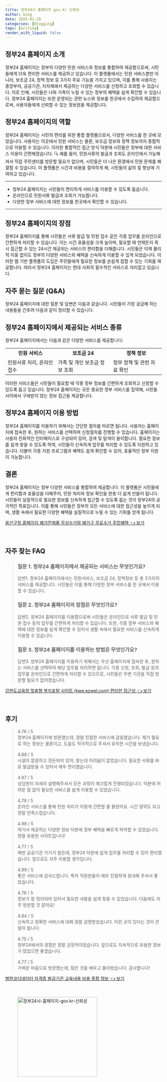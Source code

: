```yaml
---
title: 정부24시 홈페이지 gov.kr 신뢰성
author: bing
date: 2025-01-29
categories: [Blogging]
tags: [writing]
render_with_liquid: false
---
```



<h2 id='정부24_소개'>정부24 홈페이지 소개</h2>

<p>정부24 홈페이지는 정부의 다양한 민원 서비스와 정보를 통합하여 제공함으로써, 시민들에게 더욱 편리한 서비스를 제공하고 있습니다. 이 플랫폼에서는 민원 서비스뿐만 아니라, 보조금 24, 정책 정보 등 3가지 주요 기능을 가지고 있으며, 이를 통해 사용자는 중앙부처, 공공기관, 지자체에서 제공하는 다양한 서비스를 신청하고 조회할 수 있습니다. 이로 인해, 시민들은 나와 가족이 누릴 수 있는 정부의 혜택을 쉽게 확인할 수 있습니다. 정부24 홈페이지는 또한 운영되는 관련 뉴스와 정보를 한곳에서 수집하여 제공함으로써, 사용자들에게 신뢰할 수 있는 정보원을 제공합니다.</p>

<h2 id='정부24_역할'>정부24 홈페이지의 역할</h2>

<p>정부24 홈페이지는 시민의 편리를 위한 통합 플랫폼으로서, 다양한 서비스를 한 곳에 모았습니다. 사용자는 이곳에서 민원 서비스는 물론, 보조금 정보와 정책 정보까지 종합적으로 이용할 수 있습니다. 이러한 통합적인 접근 방식 덕분에 시민들은 정부에 대한 서비스 이용이 간편해졌습니다. 🔍 예를 들어, 민원서류의 발급과 조회도 온라인에서 가능해져서 직접 주민센터를 방문할 필요가 없으며, 시민들은 더 나은 환경에서 민원 문제를 해결할 수 있습니다. 이 플랫폼은 시간과 비용을 절약하게 해, 시민들의 삶의 질 향상에 기여하고 있습니다.</p>

<hr />

<ul>
    <li>정부24 홈페이지는 시민들이 편리하게 서비스를 이용할 수 있도록 돕습니다.</li>
    <li>온라인으로 민원서류 발급과 조회가 가능합니다.</li>
    <li>다양한 정부 서비스에 대한 정보를 한곳에서 확인할 수 있습니다.</li>
</ul>

<hr />

<h2 id='정부24_장점'>정부24 홈페이지의 장점</h2>

<p>정부24 홈페이지를 통해 시민들은 서류 발급 및 민원 접수 같은 각종 업무를 온라인으로 간편하게 처리할 수 있습니다. 이는 시간 효율성을 크게 높이며, 필요할 때 언제든지 즉시 접근할 수 있는 24시간 제공되는 서비스의 편리함을 더해줍니다. 시민들은 이제 물리적 이동 없이도 정부의 다양한 서비스와 혜택을 신속하게 이용할 수 있게 되었습니다. 이러한 웹 기반 플랫폼의 도입은 주민들에게 필요한 정보를 손쉽게 접할 수 있는 기회를 제공합니다. 따라서 정부24 홈페이지는 현대 사회의 필수적인 서비스로 자리잡고 있습니다.</p>

<h2 id='자주_묻는_질문'>자주 묻는 질문 (Q&A)</h2>

<p>정부24 홈페이지에 대한 질문 및 답변은 다음과 같습니다. 시민들이 가장 궁금해 하는 내용들을 간추려 다음과 같이 정리할 수 있습니다.</p>

<h2 id='서비스_종류'>정부24 홈페이지에서 제공되는 서비스 종류</h2>

<p>정부24 홈페이지에서는 다음과 같은 다양한 서비스를 제공합니다:</p>

<table>
    <tr>
        <td style="text-align: center; height: 17px;"><b>민원 서비스</b></td>
        <td style="text-align: center; height: 17px;"><b>보조금 24</b></td>
        <td style="text-align: center; height: 17px;"><b>정책 정보</b></td>
    </tr>
    <tr>
        <td>민원서류 처리, 온라인 접수</td>
        <td>가족 및 개인 보조금 정보 조회</td>
        <td>정부 정책 및 관련 자료 확인</td>
    </tr>
</table>

<p>이러한 서비스들은 시민들이 필요할 때 각종 정부 정보를 간편하게 조회하고 신청할 수 있도록 돕고 있습니다. 정부24 홈페이지는 모든 중요한 정부 서비스를 집약해, 시민들 사이에서 구애받지 않는 정보 접근을 제공합니다.</p>

<h2 id='홈페이지_이용법'>정부24 홈페이지 이용 방법</h2>

<p>정부24 홈페이지를 이용하기 위해서는 간단한 절차를 따르면 됩니다. 사용자는 홈페이지에 접속한 후, 원하는 서비스를 선택하여 신청절차를 진행할 수 있습니다. 홈페이지는 사용자 친화적인 인터페이스로 구성되어 있어, 검색 및 탐색이 용이합니다. 필요한 정보를 쉽게 찾을 수 있도록 하여, 시민들이 신속하게 업무를 처리할 수 있도록 지원하고 있습니다. 더불어 각종 지원 프로그램과 혜택도 쉽게 확인할 수 있어, 효율적인 정부 지원이 가능합니다.</p>

<h2 id='맺음말'>결론</h2>

<p>정부24 홈페이지는 정부 다양한 서비스를 통합하여 제공합니다. 이 플랫폼은 시민들에게 편리함과 효율성을 더해주어, 민원 처리와 정보 확인을 한층 더 쉽게 만들어 됩니다. 시민들이 실질적으로 필요한 정보를 신속하게 접근할 수 있도록 돕는 것이 정부24의 궁극적인 목표입니다. 이를 통해 시민들은 정부의 모든 서비스에 대한 접근성을 높이게 되며, 생활 속에서 필요한 다양한 혜택을 실질적으로 누릴 수 있는 기회를 얻게 됩니다.</p>


<p><a class="click-button" title="용산구청 홈페이지 폐가전제품 무상수거와 폐가구 무료수거 주민혜택" href="https://adkhouse.github.io/posts/%EC%9A%A9%EC%82%B0%EA%B5%AC%EC%B2%AD-%ED%99%88%ED%8E%98%EC%9D%B4%EC%A7%80-%ED%8F%90%EA%B0%80%EC%A0%84%EC%A0%9C%ED%92%88-%EB%AC%B4%EC%83%81%EC%88%98%EA%B1%B0%EC%99%80-%ED%8F%90%EA%B0%80%EA%B5%AC-%EB%AC%B4%EB%A3%8C%EC%88%98%EA%B1%B0-%EC%A3%BC%EB%AF%BC%ED%98%9C%ED%83%9D/" rel="dofollow">용산구청 홈페이지 폐가전제품 무상수거와 폐가구 무료수거 주민혜택 👈 보기</a></p><br>
<h2 id='자주_찾는_FAQ'>자주 찾는 FAQ</h2>
<div itemscope="" itemtype="https://schema.org/FAQPage"> 
<blockquote> 
<div itemscope="" itemprop="mainEntity" itemtype="https://schema.org/Question"> 
<h3 itemprop="name">질문 1. 정부24 홈페이지에서 제공되는 서비스는 무엇인가요?</h3> 
<div itemscope="" itemprop="acceptedAnswer" itemtype="https://schema.org/Answer"> 
<span itemprop="text"> 
<p>답변1. 정부24 홈페이지에서는 민원서비스, 보조금 24, 정책정보 등 총 3가지의 서비스를 제공합니다. 시민들은 이를 통해 다양한 정부 서비스를 한 곳에서 이용할 수 있습니다.</p> 
</span> 
</div> 
</div> 

<div itemscope="" itemprop="mainEntity" itemtype="https://schema.org/Question"> 
<h3 itemprop="name">질문 2. 정부24 홈페이지의 장점은 무엇인가요?</h3> 
<div itemscope="" itemprop="acceptedAnswer" itemtype="https://schema.org/Answer"> 
<span itemprop="text"> 
<p>답변2. 정부24 홈페이지를 이용함으로써 시민들은 온라인으로 서류 발급 및 민원 접수 등의 업무를 간편하게 처리할 수 있습니다. 또한, 각종 정부 서비스와 혜택에 대한 정보를 쉽게 확인할 수 있어서 생활 속에서 필요한 서비스를 신속하게 이용할 수 있습니다.</p> 
</span> 
</div> 
</div> 

<div itemscope="" itemprop="mainEntity" itemtype="https://schema.org/Question"> 
<h3 itemprop="name">질문 3. 정부24 홈페이지를 이용하는 방법은 무엇인가요?</h3> 
<div itemscope="" itemprop="acceptedAnswer" itemtype="https://schema.org/Answer"> 
<span itemprop="text"> 
<p>답변3. 정부24 홈페이지를 이용하기 위해서는 우선 홈페이지에 접속한 후, 원하는 서비스를 선택하여 해당 업무를 처리하면 됩니다. 각종 신청, 조회, 발급 등의 업무를 온라인으로 간편하게 처리할 수 있으므로, 시민들은 주변 기관을 직접 방문할 필요가 없어졌습니다.</p> 
</span> 
</div> 
</div> 
</blockquote> 
</div>
<p><a class="click-button" title="강원도교육청 맞춤형 복지포털 사이트 (kwe.ezwel.com) 편리한 접근성" href="https://adkhouse.github.io/posts/%EA%B0%95%EC%9B%90%EB%8F%84%EA%B5%90%EC%9C%A1%EC%B2%AD-%EB%A7%9E%EC%B6%A4%ED%98%95-%EB%B3%B5%EC%A7%80%ED%8F%AC%ED%84%B8-%EC%82%AC%EC%9D%B4%ED%8A%B8-(kwe.ezwel.com)-%ED%8E%B8%EB%A6%AC%ED%95%9C-%EC%A0%91%EA%B7%BC%EC%84%B1/" rel="dofollow">강원도교육청 맞춤형 복지포털 사이트 (kwe.ezwel.com) 편리한 접근성 👈 보기</a></p><br>
<h2 id='후기'>후기</h2>
<div itemscope itemtype="https://schema.org/Product">
  <blockquote>
  <div itemprop="review" itemscope itemtype="https://schema.org/Review">
      <div itemprop="reviewRating" itemscope itemtype="https://schema.org/Rating"> <span itemprop="ratingValue">4.76</span> / <span itemprop="bestRating">5</span> </div>
      <span itemprop="reviewBody">정부24 홈페이지에 방문했는데, 정말 친절한 서비스에 감동했습니다. 제가 필요로 하는 정보는 물론이고, 도움도 적극적으로 주셔서 유익한 시간을 보냈습니다.</span>
  </div>
  <br>
  <div itemprop="review" itemscope itemtype="https://schema.org/Review">
      <div itemprop="reviewRating" itemscope itemtype="https://schema.org/Rating"> <span itemprop="ratingValue">4.88</span> / <span itemprop="bestRating">5</span> </div>
      <span itemprop="reviewBody">시설이 깔끔하고 정돈되어 있어, 찾는데 어려움이 없었습니다. 필요한 서류를 바로 발급받을 수 있어서 매우 편리했습니다.</span>
  </div>
  <br>
  <div itemprop="review" itemscope itemtype="https://schema.org/Review">
      <div itemprop="reviewRating" itemscope itemtype="https://schema.org/Rating"> <span itemprop="ratingValue">4.97</span> / <span itemprop="bestRating">5</span> </div>
      <span itemprop="reviewBody">상담원이 자세히 설명해주셔서 모든 과정이 매끄럽게 진행되었습니다. 덕분에 어려운 점 없이 필요한 서비스를 쉽게 이용할 수 있었습니다.</span>
  </div>
  <br>
  <div itemprop="review" itemscope itemtype="https://schema.org/Review">
      <div itemprop="reviewRating" itemscope itemtype="https://schema.org/Rating"> <span itemprop="ratingValue">4.79</span> / <span itemprop="bestRating">5</span> </div>
      <span itemprop="reviewBody">온라인 서비스를 통해 민원 처리가 이렇게 간편할 줄 몰랐어요. 시간 절약도 되고 정말 만족스럽습니다.</span>
  </div>
  <br>
  <div itemprop="review" itemscope itemtype="https://schema.org/Review">
      <div itemprop="reviewRating" itemscope itemtype="https://schema.org/Rating"> <span itemprop="ratingValue">4.98</span> / <span itemprop="bestRating">5</span> </div>
      <span itemprop="reviewBody">여기서 제공하는 다양한 정보 덕분에 정부 혜택을 빠르게 파악할 수 있었습니다. 정말 유용한 사이트입니다!</span>
  </div>
  <br>
  <div itemprop="review" itemscope itemtype="https://schema.org/Review">
      <div itemprop="reviewRating" itemscope itemtype="https://schema.org/Rating"> <span itemprop="ratingValue">4.77</span> / <span itemprop="bestRating">5</span> </div>
      <span itemprop="reviewBody">매번 공공기관 가기가 힘든데, 정부24 덕분에 쉽게 업무를 처리할 수 있어 편리했습니다. 앞으로도 자주 이용할 생각입니다.</span>
  </div>
  <br>
  <div itemprop="review" itemscope itemtype="https://schema.org/Review">
      <div itemprop="reviewRating" itemscope itemtype="https://schema.org/Rating"> <span itemprop="ratingValue">4.99</span> / <span itemprop="bestRating">5</span> </div>
      <span itemprop="reviewBody">좋은 서비스에 감사드립니다. 특히 직원분들이 매우 친절하게 응대해 주셔서 좋았습니다.</span>
  </div>
  <br>
  <div itemprop="review" itemscope itemtype="https://schema.org/Review">
      <div itemprop="reviewRating" itemscope itemtype="https://schema.org/Rating"> <span itemprop="ratingValue">4.76</span> / <span itemprop="bestRating">5</span> </div>
      <span itemprop="reviewBody">정보가 잘 정리되어 있어서 필요한 내용을 쉽게 찾을 수 있었습니다. 다음에도 자주 방문할 것 같아요!</span>
  </div>
  <br>
  <div itemprop="review" itemscope itemtype="https://schema.org/Review">
      <div itemprop="reviewRating" itemscope itemtype="https://schema.org/Rating"> <span itemprop="ratingValue">4.84</span> / <span itemprop="bestRating">5</span> </div>
      <span itemprop="reviewBody">신속하고 정확한 서비스에 대해 정말 감명받았습니다. 이런 곳이 있다는 것이 큰 힘이 됩니다.</span>
  </div>
  <br>
  <div itemprop="review" itemscope itemtype="https://schema.org/Review">
      <div itemprop="reviewRating" itemscope itemtype="https://schema.org/Rating"> <span itemprop="ratingValue">4.75</span> / <span itemprop="bestRating">5</span> </div>
      <span itemprop="reviewBody">정부24에서의 경험은 정말 긍정적이었습니다. 앞으로도 지속적으로 유용한 정보가 많았으면 좋겠습니다.</span>
  </div>
  <br>
  <div itemprop="review" itemscope itemtype="https://schema.org/Review">
      <div itemprop="reviewRating" itemscope itemtype="https://schema.org/Rating"> <span itemprop="ratingValue">4.77</span> / <span itemprop="bestRating">5</span> </div>
      <span itemprop="reviewBody">가벼운 마음으로 방문했는데, 많은 것을 배우고 돌아왔습니다. 감사합니다!</span>
  </div>
  </blockquote>
</div>
<p><a class="click-button" title="병원코디네이터 자격증 발급기관 교육내용 비용 종합 정보" href="https://adkhouse.github.io/posts/%EB%B3%91%EC%9B%90%EC%BD%94%EB%94%94%EB%84%A4%EC%9D%B4%ED%84%B0-%EC%9E%90%EA%B2%A9%EC%A6%9D-%EB%B0%9C%EA%B8%89%EA%B8%B0%EA%B4%80-%EA%B5%90%EC%9C%A1%EB%82%B4%EC%9A%A9-%EB%B9%84%EC%9A%A9-%EC%A2%85%ED%95%A9-%EC%A0%95%EB%B3%B4/" rel="dofollow">병원코디네이터 자격증 발급기관 교육내용 비용 종합 정보 👈 보기</a></p><br>
<figure class="image"><img src="https://adkhouse.github.io/assets/img/thumbnail/정부24시-홈페이지-gov.kr-신뢰성.webp" alt="정부24시-홈페이지-gov.kr-신뢰성" width="256" height="256"></figure>
